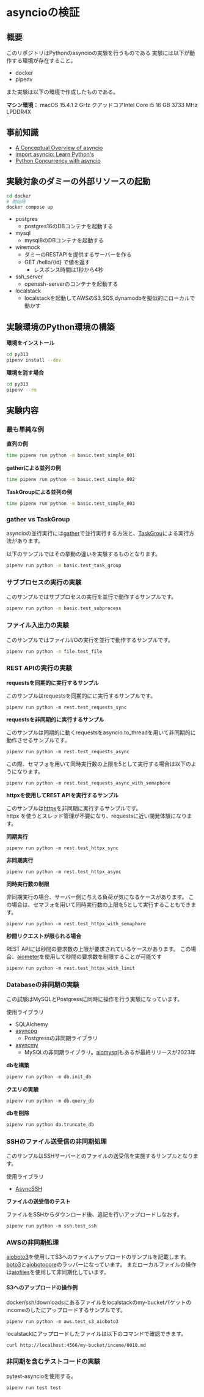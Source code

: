 # asyncioの検証

## 概要
このリポジトリはPythonのasyncioの実験を行うものである
実験には以下が動作する環境が存在すること。

- docker
- pipenv

また実験は以下の環境で作成したものである。

**マシン環境：**
macOS 15.4.1
2 GHz クアッドコアIntel Core i5
16 GB 3733 MHz LPDDR4X

## 事前知識

- [A Conceptual Overview of asyncio](https://docs.python.org/ja/3.13/howto/a-conceptual-overview-of-asyncio.html#a-conceptual-overview-of-asyncio)
- [import asyncio: Learn Python's](https://www.youtube.com/watch?v=Xbl7XjFYsN4&list=PLhNSoGM2ik6SIkVGXWBwerucXjgP1rHmB)
- [Python Concurrency with asyncio](https://www.amazon.co.jp/dp/1617298662)

## 実験対象のダミーの外部リソースの起動

```bash
cd docker
# 開始時
docker compose up
```

- postgres
  - postgres16のDBコンテナを起動する
- mysql
  - mysql8のDBコンテナを起動する
- wiremock
  - ダミーのRESTAPIを提供するサーバーを作る
  - GET /hello/{id} で値を返す
    - レスポンス時間は1秒から4秒
- ssh_server
  - openssh-serverのコンテナを起動する
- localstack
  - localstackを起動してAWSのS3,SQS,dynamodbを擬似的にローカルで動かす

## 実験環境のPython環境の構築

**環境をインストール**

```bash
cd py313
pipenv install --dev
```

**環境を消す場合**

```bash
cd py313
pipenv --rm
```

## 実験内容

### 最も単純な例

**直列の例**

```bash
time pipenv run python -m basic.test_simple_001
```

**gatherによる並列の例**

```bash
time pipenv run python -m basic.test_simple_002
```

**TaskGroupによる並列の例**

```bash
time pipenv run python -m basic.test_simple_003
```

### gather vs TaskGroup

asyncioの並行実行には[gather](https://docs.python.org/ja/3.13/library/asyncio-task.html#asyncio.gather)で並行実行する方法と、[TaskGrou](https://docs.python.org/ja/3.13/library/asyncio-task.html#asyncio.TaskGroup)による実行方法があります。

以下のサンプルではその挙動の違いを実験するものとなります。

```bash
pipenv run python -m basic.test_task_group
```

### サブプロセスの実行の実験

このサンプルではサブプロセスの実行を並行で動作するサンプルです。

```bash
pipenv run python -m basic.test_subprocess
```

### ファイル入出力の実験

このサンプルではファイルI/Oの実行を並行で動作するサンプルです。

```bash
pipenv run python -m file.test_file
```

### REST APIの実行の実験

**requestsを同期的に実行するサンプル**  

このサンプルはrequestsを同期的にに実行するサンプルです。

```
pipenv run python -m rest.test_requests_sync
```

**requestsを非同期的に実行するサンプル**  

このサンプルは同期的に動くrequestsをasyncio.to_threadを用いて非同期的に動作させるサンプルです。  

```
pipenv run python -m rest.test_requests_async
```

この際、セマフォを用いて同時実行数の上限を5として実行する場合は以下のようになります。

```
pipenv run python -m rest.test_requests_async_with_semaphore
```


**httpxを使用してREST APIを実行するサンプル**  

このサンプルは[httpx](https://github.com/encode/httpx)を非同期に実行するサンプルです。  
httpx を使うとスレッド管理が不要になり、requestsに近い開発体験になります。

**同期実行**

```
pipenv run python -m rest.test_httpx_sync
```

**非同期実行**

```
pipenv run python -m rest.test_httpx_async
```

**同時実行数の制限**

非同期実行の場合、サーバー側に与える負荷が気になるケースがあります。
この場合は、セマフォを用いて同時実行数の上限を5として実行することもできます。

```
pipenv run python -m rest.test_httpx_with_semaphore
```

**秒間リクエストが限られる場合**

REST APIには秒間の要求数の上限が要求されているケースがあります。
この場合、[aiometer](https://github.com/florimondmanca/aiometer/tree/master)を使用して秒間の要求数を制限することが可能です

```
pipenv run python -m rest.test_httpx_with_limit 
```

### Databaseの非同期の実験
この試験はMySQLとPostgressに同時に操作を行う実験になっています。

使用ライブラリ
- SQLAlchemy
- [asyncpg](https://github.com/MagicStack/asyncpg)
  - Postgressの非同期ライブラリ
- [asyncmy](https://github.com/long2ice/asyncmy)
  - MySQLの非同期ライブラリ。[aiomysql](https://github.com/aio-libs/aiomysql)もあるが最終リリースが2023年

**dbを構築**  

```py
pipenv run python -m db.init_db
```


**クエリの実験**  

```
pipenv run python -m db.query_db
```

**dbを削除**  

```py
pipenv run python db.truncate_db
```

### SSHのファイル送受信の非同期処理

このサンプルはSSHサーバーとのファイルの送受信を実施するサンプルとなります。

使用ライブラリ
- [AsyncSSH](https://asyncssh.readthedocs.io/en/latest/index.html)


**ファイルの送受信のテスト**

ファイルをSSHからダウンロード後、追記を行いアップロードしなおす。

```
pipenv run python -m ssh.test_ssh
```


### AWSの非同期処理
[aioboto3](https://pypi.org/project/aioboto3/)を使用してS3へのファイルアップロードのサンプルを記載します。
[boto3](https://github.com/boto/boto3)と[aiobotocore](https://github.com/aio-libs/aiobotocore)のラッパーになっています。
またローカルファイルの操作は[aiofiles](https://pypi.org/project/aiofiles/)を使用して非同期化しています。

#### S3へのアップロードの操作例

docker/ssh/downloadsにあるファイルをlocalstackのmy-bucketパケットのincomeのしたにアップロードするサンプルです。

```
pipenv run python -m aws.test_s3_aioboto3 
```

localstackにアップロードしたファイルは以下のコマンドで確認できます。

```
curl http://localhost:4566/my-bucket/income/0010.md
```

### 非同期を含むテストコードの実験

pytest-asyncioを使用する。

```bash
pipenv run test test
```
